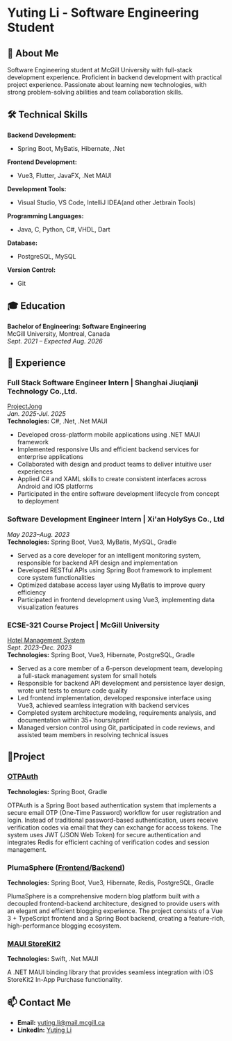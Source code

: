 # Yuting Li - Software Engineering Student

## 👋 About Me

Software Engineering student at McGill University with full-stack development experience. Proficient in backend development with practical project experience. Passionate about learning new technologies, with strong problem-solving abilities and team collaboration skills.

## 🛠️ Technical Skills

**Backend Development:**
- Spring Boot, MyBatis, Hibernate, .Net

**Frontend Development:**
- Vue3, Flutter, JavaFX, .Net MAUI

**Development Tools:**
- Visual Studio, VS Code, IntelliJ IDEA(and other Jetbrain Tools)

**Programming Languages:**
- Java, C, Python, C#, VHDL, Dart

**Database:**
- PostgreSQL, MySQL

**Version Control:**
- Git

## 🎓 Education

**Bachelor of Engineering: Software Engineering**  
McGill University, Montreal, Canada  
*Sept. 2021 – Expected Aug. 2026*

## 💼 Experience

### Full Stack Software Engineer Intern | Shanghai Jiuqianji Technology Co.,Ltd.
[ProjectJong](https://riichi.cn)\
*Jan. 2025-Jul. 2025*\
**Technologies:** C#, .Net, .Net MAUI

- Developed cross-platform mobile applications using .NET MAUI framework
- Implemented responsive UIs and efficient backend services for enterprise applications
- Collaborated with design and product teams to deliver intuitive user experiences
- Applied C# and XAML skills to create consistent interfaces across Android and iOS platforms
- Participated in the entire software development lifecycle from concept to deployment

### Software Development Engineer Intern | Xi'an HolySys Co., Ltd
*May 2023–Aug. 2023*\
**Technologies:** Spring Boot, Vue3, MyBatis, MySQL, Gradle

- Served as a core developer for an intelligent monitoring system, responsible for backend API design and implementation
- Developed RESTful APIs using Spring Boot framework to implement core system functionalities
- Optimized database access layer using MyBatis to improve query efficiency
- Participated in frontend development using Vue3, implementing data visualization features

### ECSE-321 Course Project | McGill University
[Hotel Management System](https://github.com/yutingli1123/HotelManagementSystem)\
*Sept. 2023–Dec. 2023*\
**Technologies:** Spring Boot, Vue3, Hibernate, PostgreSQL, Gradle

 - Served as a core member of a 6-person development team, developing a full-stack management system for small hotels
 - Responsible for backend API development and persistence layer design, wrote unit tests to ensure code quality
 - Led frontend implementation, developed responsive interface using Vue3, achieved seamless integration with backend services
 - Completed system architecture modeling, requirements analysis, and documentation within 35+ hours/sprint
 - Managed version control using Git, participated in code reviews, and assisted team members in resolving technical issues

## 🌟Project

### [OTPAuth](https://github.com/yutingli1123/OTPAuth)
**Technologies:** Spring Boot, Gradle

OTPAuth is a Spring Boot based authentication system that implements a secure email OTP (One-Time Password) workflow for user registration and login. Instead of traditional password-based authentication, users receive verification codes via email that they can exchange for access tokens. The system uses JWT (JSON Web Token) for secure authentication and integrates Redis for efficient caching of verification codes and session management.

### PlumaSphere ([Frontend](https://github.com/yutingli1123/PlumaSphere-Frontend)/[Backend](https://github.com/yutingli1123/PlumaSphere-Backend))
**Technologies:** Spring Boot, Vue3, Hibernate, Redis, PostgreSQL, Gradle

PlumaSphere is a comprehensive modern blog platform built with a decoupled frontend-backend architecture, designed to provide users with an elegant and efficient blogging experience. The project consists of a Vue 3 + TypeScript frontend and a Spring Boot backend, creating a feature-rich, high-performance blogging ecosystem.

### [MAUI StoreKit2](https://github.com/9khub/MAUI.StoreKit2)
**Technologies:** Swift, .Net MAUI

A .NET MAUI binding library that provides seamless integration with iOS StoreKit2 In-App Purchase functionality.

## 📫 Contact Me

- **Email:** yuting.li@mail.mcgill.ca
- **LinkedIn:** [Yuting Li](https://www.linkedin.com/in/yuting-li-aab53521a/)
